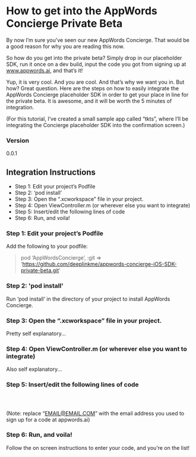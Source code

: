 # How to get into the AppWords Concierge Private Beta #

By now I’m sure you’ve seen our new AppWords Concierge. That would be a good reason for why you are reading this now.

So how do you get into the private beta? Simply drop in our placeholder SDK, run it once on a dev build, input the code you got from signing up at www.appwords.ai, and that’s it!

Yup, it is very cool. And you are cool. And that’s why we want you in. But how? Great question. Here are the steps on how to easily integrate the AppWords Concierge placeholder SDK in order to get your place in line for the private beta. It is awesome, and it will be worth the 5 minutes of integration.

(For this tutorial, I’ve created a small sample app called “tkts”, where I’ll be integrating the Concierge placeholder SDK into the confirmation screen.)

### Version
0.0.1

## Integration Instructions
* Step 1: Edit your project’s Podfile
* Step 2: ‘pod install’
* Step 3: Open the “.xcworkspace” file in your project.
* Step 4: Open ViewController.m (or wherever else you want to integrate)
* Step 5: Insert/edit the following lines of code
* Step 6: Run, and voila!

### Step 1: Edit your project’s Podfile

Add the following to your podfile:

>pod ‘AppWordsConcierge’, :git => ‘https://github.com/deeplinkme/appwords-concierge-iOS-SDK-private-beta.git'

### Step 2: 'pod install'

Run ‘pod install’ in the directory of your project to install AppWords Concierge.

### Step 3: Open the “.xcworkspace” file in your project.
Pretty self explanatory...


### Step 4: Open ViewController.m (or wherever else you want to integrate)
Also self explanatory...


### Step 5: Insert/edit the following lines of code

```#import <Concierge/Concierge.h>
```
```@property (strong, nonatomic) AppWordsConcierge *chatTrigger;
```
``` — (void)viewDidLoad { [super viewDidLoad]; self.chatTrigger = [AppWordsConcierge createChatTriggerInViewController:self userEmail:@“EMAIL@EMAIL.COM”]; }
```
(Note: replace “EMAIL@EMAIL.COM” with the email address you used to sign up for a code at appwords.ai)


### Step 6: Run, and voila!
Follow the on screen instructions to enter your code, and you’re on the list!
